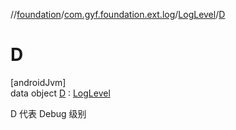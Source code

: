 //[foundation](../../../../index.md)/[com.gyf.foundation.ext.log](../../index.md)/[LogLevel](../index.md)/[D](index.md)

# D

[androidJvm]\
data object [D](index.md) : [LogLevel](../index.md)

D 代表 Debug 级别